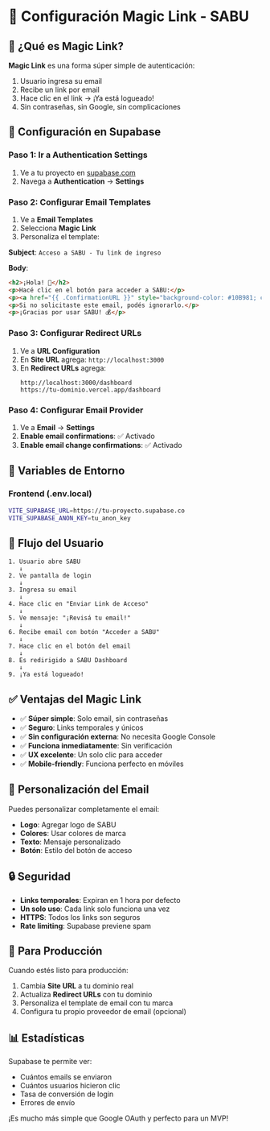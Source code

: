 # 📧 Configuración Magic Link - SABU

## 🎯 ¿Qué es Magic Link?

**Magic Link** es una forma súper simple de autenticación:
1. Usuario ingresa su email
2. Recibe un link por email
3. Hace clic en el link → ¡Ya está logueado!
4. Sin contraseñas, sin Google, sin complicaciones

## 🚀 Configuración en Supabase

### Paso 1: Ir a Authentication Settings
1. Ve a tu proyecto en [supabase.com](https://supabase.com)
2. Navega a **Authentication** → **Settings**

### Paso 2: Configurar Email Templates
1. Ve a **Email Templates**
2. Selecciona **Magic Link**
3. Personaliza el template:

**Subject**: `Acceso a SABU - Tu link de ingreso`

**Body**:
```html
<h2>¡Hola! 👋</h2>
<p>Hacé clic en el botón para acceder a SABU:</p>
<p><a href="{{ .ConfirmationURL }}" style="background-color: #10B981; color: white; padding: 12px 24px; text-decoration: none; border-radius: 6px; display: inline-block;">Acceder a SABU</a></p>
<p>Si no solicitaste este email, podés ignorarlo.</p>
<p>¡Gracias por usar SABU! 💰</p>
```

### Paso 3: Configurar Redirect URLs
1. Ve a **URL Configuration**
2. En **Site URL** agrega: `http://localhost:3000`
3. En **Redirect URLs** agrega:
   ```
   http://localhost:3000/dashboard
   https://tu-dominio.vercel.app/dashboard
   ```

### Paso 4: Configurar Email Provider
1. Ve a **Email** → **Settings**
2. **Enable email confirmations**: ✅ Activado
3. **Enable email change confirmations**: ✅ Activado

## 🔧 Variables de Entorno

### Frontend (.env.local)
```bash
VITE_SUPABASE_URL=https://tu-proyecto.supabase.co
VITE_SUPABASE_ANON_KEY=tu_anon_key
```

## 📱 Flujo del Usuario

```
1. Usuario abre SABU
   ↓
2. Ve pantalla de login
   ↓
3. Ingresa su email
   ↓
4. Hace clic en "Enviar Link de Acceso"
   ↓
5. Ve mensaje: "¡Revisá tu email!"
   ↓
6. Recibe email con botón "Acceder a SABU"
   ↓
7. Hace clic en el botón del email
   ↓
8. Es redirigido a SABU Dashboard
   ↓
9. ¡Ya está logueado!
```

## ✅ Ventajas del Magic Link

- ✅ **Súper simple**: Solo email, sin contraseñas
- ✅ **Seguro**: Links temporales y únicos
- ✅ **Sin configuración externa**: No necesita Google Console
- ✅ **Funciona inmediatamente**: Sin verificación
- ✅ **UX excelente**: Un solo clic para acceder
- ✅ **Mobile-friendly**: Funciona perfecto en móviles

## 🎨 Personalización del Email

Puedes personalizar completamente el email:
- **Logo**: Agregar logo de SABU
- **Colores**: Usar colores de marca
- **Texto**: Mensaje personalizado
- **Botón**: Estilo del botón de acceso

## 🔒 Seguridad

- **Links temporales**: Expiran en 1 hora por defecto
- **Un solo uso**: Cada link solo funciona una vez
- **HTTPS**: Todos los links son seguros
- **Rate limiting**: Supabase previene spam

## 🚀 Para Producción

Cuando estés listo para producción:
1. Cambia **Site URL** a tu dominio real
2. Actualiza **Redirect URLs** con tu dominio
3. Personaliza el template de email con tu marca
4. Configura tu propio proveedor de email (opcional)

## 📊 Estadísticas

Supabase te permite ver:
- Cuántos emails se enviaron
- Cuántos usuarios hicieron clic
- Tasa de conversión de login
- Errores de envío

¡Es mucho más simple que Google OAuth y perfecto para un MVP!
